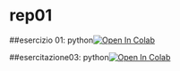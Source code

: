 # rep01

##esercizio 01: python[![Open In Colab](https://colab.research.google.com/assets/colab-badge.svg)](https://colab.research.google.com/github/gian0711/rep01/blob/main/01_intro.ipynb)

##esercitazione03: python[![Open In Colab](https://colab.research.google.com/assets/colab-badge.svg)](https://colab.research.google.com/github/gian0711/rep01/blob/main/esercitazione03.ipynb)



